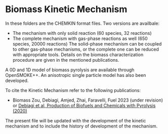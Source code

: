 # Biomass Kinetic Mechanism

In these folders are the CHEMKIN format files.
Two versions are availbale:
- The mechanism with only solid reaction (60 species, 32 reactions)
- The complete mechanism with gas-phase reactions as well (650 species, 20000 reactions)
The solid-phase mechanism can be coupled to other gas-phase mechanisms, 
or the complete one can be reduced with appropriate tools. Details on the biomass 
characterization procedure are given in the mentioned publications.

A 0D and 1D model of biomass pyrolysis are available through OpenSMOKE++. An anisotropic
single particle model has also been developed.

To cite the Kinetic Mechanism refer to the following publications:
- Biomass       Zou, Debiagi, Amjed, Zhai, Faravelli, Fuel 2023 (under revision) or [Debiagi et al, Production of Biofuels and Chemicals with Pyrolysis (2020)](https://link.springer.com/chapter/10.1007/978-981-15-2732-6_2)

The present file will be updated with the development of the kinetic mechanism and to
include the history of development of the mechanism.

